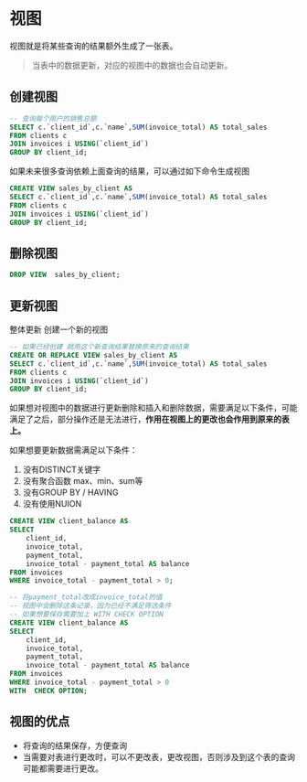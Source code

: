 # 视图

视图就是将某些查询的结果额外生成了一张表。

>当表中的数据更新，对应的视图中的数据也会自动更新。

## 创建视图

```sql
-- 查询每个用户的销售总额
SELECT c.`client_id`,c.`name`,SUM(invoice_total) AS total_sales
FROM clients c
JOIN invoices i USING(`client_id`)
GROUP BY client_id;
```

如果未来很多查询依赖上面查询的结果，可以通过如下命令生成视图

```sql
CREATE VIEW sales_by_client AS
SELECT c.`client_id`,c.`name`,SUM(invoice_total) AS total_sales
FROM clients c
JOIN invoices i USING(`client_id`)
GROUP BY client_id;
```

## 删除视图

```sql
DROP VIEW  sales_by_client;
```

## 更新视图

整体更新 创建一个新的视图

```sql
-- 如果已经创建 就用这个新查询结果替换原来的查询结果
CREATE OR REPLACE VIEW sales_by_client AS
SELECT c.`client_id`,c.`name`,SUM(invoice_total) AS total_sales
FROM clients c
JOIN invoices i USING(`client_id`)
GROUP BY client_id;
```

如果想对视图中的数据进行更新删除和插入和删除数据，需要满足以下条件，可能满足了之后，部分操作还是无法进行，**作用在视图上的更改也会作用到原来的表上。**

如果想要更新数据需满足以下条件：

1. 没有DISTINCT关键字
2. 没有聚合函数 max、min、sum等
3. 没有GROUP BY / HAVING
4. 没有使用NUION

```sql
CREATE VIEW client_balance AS 
SELECT 
	client_id,
	invoice_total,
	payment_total,
	invoice_total - payment_total AS balance
FROM invoices
WHERE invoice_total - payment_total > 0;

-- 将payment_total改成invoice_total的值
-- 视图中会删除这条记录，因为已经不满足筛选条件
-- 如果想要保存需要加上 WITH CHECK OPTION
CREATE VIEW client_balance AS 
SELECT 
	client_id,
	invoice_total,
	payment_total,
	invoice_total - payment_total AS balance
FROM invoices
WHERE invoice_total - payment_total > 0
WITH  CHECK OPTION;
```

## 视图的优点

* 将查询的结果保存，方便查询
* 当需要对表进行更改时，可以不更改表，更改视图，否则涉及到这个表的查询可能都需要进行更改。